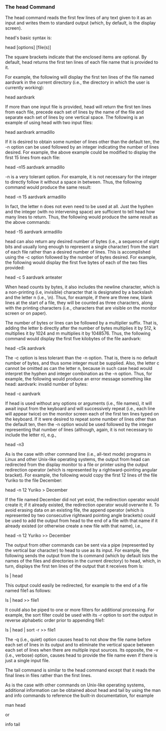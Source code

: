 ### The head Command


The head command reads the first few lines of any text given to it as an input and writes them to standard output (which, by default, is the display screen).

head's basic syntax is:

head [options] [file(s)]

The square brackets indicate that the enclosed items are optional. By default, head returns the first ten lines of each file name that is provided to it.

For example, the following will display the first ten lines of the file named aardvark in the current directory (i.e., the directory in which the user is currently working):

head aardvark

If more than one input file is provided, head will return the first ten lines from each file, precede each set of lines by the name of the file and separate each set of lines by one vertical space. The following is an example of using head with two input files:

head aardvark armadillo

If it is desired to obtain some number of lines other than the default ten, the -n option can be used followed by an integer indicating the number of lines desired. For example, the above example could be modified to display the first 15 lines from each file:

head -n15 aardvark armadillo

-n is a very tolerant option. For example, it is not necessary for the integer to directly follow it without a space in between. Thus, the following command would produce the same result:

head -n   15 aardvark armadillo

In fact, the letter n does not even need to be used at all. Just the hyphen and the integer (with no intervening space) are sufficient to tell head how many lines to return. Thus, the following would produce the same result as the above commands:

head -15 aardvark armadillo

head can also return any desired number of bytes (i.e., a sequence of eight bits and usually long enough to represent a single character) from the start of each file rather than a desired number of lines. This is accomplished using the -c option followed by the number of bytes desired. For example, the following would display the first five bytes of each of the two files provided:

head -c 5 aardvark anteater

When head counts by bytes, it also includes the newline character, which is a non-printing (i.e, invisible) character that is designated by a backslash and the letter n (i.e., \n). Thus, for example, if there are three new, blank lines at the start of a file, they will be counted as three characters, along with the printing characters (i.e., characters that are visible on the monitor screen or on paper).

The number of bytes or lines can be followed by a multiplier suffix. That is, adding the letter b directly after the number of bytes multiplies it by 512, k multiplies it by 1024 and m multiplies it by 1048576. Thus, the following command would display the first five kilobytes of the file aardvark:

head -c5k aardvark

The -c option is less tolerant than the -n option. That is, there is no default number of bytes, and thus some integer must be supplied. Also, the letter c cannot be omitted as can the letter n, because in such case head would interpret the hyphen and integer combination as the -n option. Thus, for example, the following would produce an error message something like head: aardvark: invalid number of bytes:

head -c aardvark

If head is used without any options or arguments (i.e., file names), it will await input from the keyboard and will successively repeat (i.e., each line will appear twice) on the monitor screen each of the first ten lines typed on the keyboard. If it were desired to repeat some number of lines other than the default ten, then the -n option would be used followed by the integer representing that number of lines (although, again, it is not necessary to include the letter n), e.g.,

head -n3

As is the case with other command line (i.e., all-text mode) programs in Linux and other Unix-like operating systems, the output from head can redirected from the display monitor to a file or printer using the output redirection operator (which is represented by a rightward-pointing angular bracket). For example, the following would copy the first 12 lines of the file Yuriko to the file December:

head -n 12 Yuriko > December

If the file named December did not yet exist, the redirection operator would create it; if it already existed, the redirection operator would overwrite it. To avoid erasing data on an existing file, the append operator (which is represented by two consecutive rightward pointing angle brackets) could be used to add the output from head to the end of a file with that name if it already existed (or otherwise create a new file with that name), i.e.,

head -n 12 Yuriko >> December

The output from other commands can be sent via a pipe (represented by the vertical bar character) to head to use as its input. For example, the following sends the output from the ls command (which by default lists the names of the files and directories in the current directory) to head, which, in turn, displays the first ten lines of the output that it receives from ls:

ls | head

This output could easily be redirected, for example to the end of a file named file1 as follows:

ls | head >> file1

It could also be piped to one or more filters for additional processing. For example, the sort filter could be used with its -r option to sort the output in reverse alphabetic order prior to appending file1:

ls | head | sort -r >> file1

The -q (i.e., quiet) option causes head to not show the file name before each set of lines in its output and to eliminate the vertical space between each set of lines when there are multiple input sources. Its opposite, the -v (i.e., verbose) option, causes head to provide the file name even if there is just a single input file.

The tail command is similar to the head command except that it reads the final lines in files rather than the first lines.

As is the case with other commands on Unix-like operating systems, additional information can be obtained about head and tail by using the man and info commands to reference the built-in documentation, for example

man head

or

info tail
